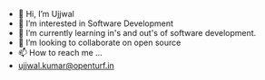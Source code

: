 - 👋 Hi, I’m Ujjwal 
- 👀 I’m interested in Software Development
- 🌱 I’m currently learning in's and out's of software development.
- 💞️ I’m looking to collaborate on open source
- 📫 How to reach me ...
-    ujjwal.kumar@openturf.in

<!---
champuser1openturf/champuser1openturf is a ✨ special ✨ repository because its `README.md` (this file) appears on your GitHub profile.
You can click the Preview link to take a look at your changes.
--->
